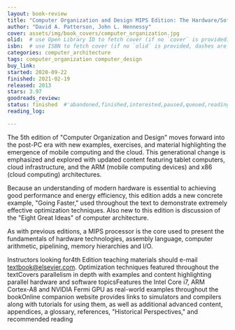 ```yaml
---
layout: book-review
title: "Computer Organization and Design MIPS Edition: The Hardware/Software Interface"
author: "David A. Patterson, John L. Hennessy"
cover: assets/img/book_covers/computer_organization.jpg
olid:  # use Open Library ID to fetch cover (if no `cover` is provided)
isbn:  # use ISBN to fetch cover (if no `olid` is provided, dashes are optional)
categories: computer_architecture
tags: computer_organization computer_design
buy_link: 
started: 2020-09-22
finished: 2021-02-19
released: 2013
stars: 3.97
goodreads_review:
status: finished  #'abandoned,finished,interested,paused,queued,reading,reread'
reading_log:

---
```


The 5th edition of "Computer Organization and Design" moves forward into the post-PC era with new examples, exercises, and material highlighting the emergence of mobile computing and the cloud. This generational change is emphasized and explored with updated content featuring tablet computers, cloud infrastructure, and the ARM (mobile computing devices) and x86 (cloud computing) architectures.

Because an understanding of modern hardware is essential to achieving good performance and energy efficiency, this edition adds a new concrete example, "Going Faster," used throughout the text to demonstrate extremely effective optimization techniques. Also new to this edition is discussion of the "Eight Great Ideas" of computer architecture.

As with previous editions, a MIPS processor is the core used to present the fundamentals of hardware technologies, assembly language, computer arithmetic, pipelining, memory hierarchies and I/O.

Instructors looking for4th Edition teaching materials should e-mail textbook@elsevier.com.
Optimization techniques featured throughout the textCovers parallelism in depth with examples and content highlighting parallel hardware and software topicsFeatures the Intel Core i7, ARM Cortex-A8 and NVIDIA Fermi GPU as real-world examples throughout the bookOnline companion website provides links to simulators and compilers along with tutorials for using them, as well as additional advanced content, appendices, a glossary, references, "Historical Perspectives," and recommended reading